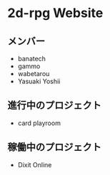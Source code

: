 # 2d-rpg Website

## メンバー

- banatech
- gammo
- wabetarou
- Yasuaki Yoshii

## 進行中のプロジェクト

- card playroom

## 稼働中のプロジェクト

- Dixit Online